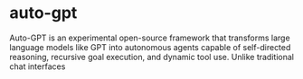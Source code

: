 # auto-gpt
Auto-GPT is an experimental open-source framework that transforms large language models like GPT into autonomous agents capable of self-directed reasoning, recursive goal execution, and dynamic tool use. Unlike traditional chat interfaces
